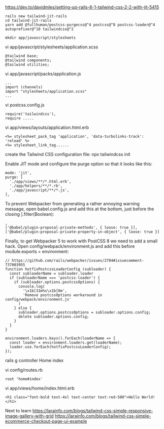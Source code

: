 https://dev.to/davidmles/setting-up-rails-6-1-tailwind-css-2-2-with-jit-5415

```
rails new tailwind-jit-rails
cd tailwind-jit-rails
yarn add @fullhuman/postcss-purgecss@^4 postcss@^8 postcss-loader@^4 autoprefixer@^10 tailwindcss@^2

mkdir app/javascript/stylesheets
```
vi app/javascript/stylesheets/application.scss

```
@tailwind base;
@tailwind components;
@tailwind utilities;
```

vi app/javascript/packs/application.js

```
...
import (channels)
import "stylesheets/application.scss"
...
```

vi postcss.config.js
```
require('tailwindcss'),
require .....
```
vi app/views/layouts/application.html.erb

```
<%= stylesheet_pack_tag 'application', 'data-turbolinks-track': 'reload' %>
<%= stylesheet_link_tag......

```

create the Tailwind CSS configuration file:
npx tailwindcss init

Enable JIT mode and configure the purge option so that it looks like this:
```
mode: 'jit',
purge: [
  './app/views/**/*.html.erb',
  './app/helpers/**/*.rb',
  './app/javascript/**/*.js',
],
```

To prevent Webpacker from generating a rather annoying warning message, open babel.config.js and add this at the bottom, just before the closing ].filter(Boolean):
```
,
['@babel/plugin-proposal-private-methods', { loose: true }],
['@babel/plugin-proposal-private-property-in-object', { loose: true }]
```

Finally, to get Webpacker 5 to work with PostCSS 8 we need to add a small hack. Open config/webpack/environment.js and add this before module.exports = environment:
```
// https://github.com/rails/webpacker/issues/2784#issuecomment-737003955
function hotfixPostcssLoaderConfig (subloader) {
  const subloaderName = subloader.loader
  if (subloaderName === 'postcss-loader') {
    if (subloader.options.postcssOptions) {
      console.log(
        '\x1b[31m%s\x1b[0m',
        'Remove postcssOptions workaround in config/webpack/environment.js'
      )
    } else {
      subloader.options.postcssOptions = subloader.options.config;
      delete subloader.options.config;
    }
  }
}

environment.loaders.keys().forEach(loaderName => {
  const loader = environment.loaders.get(loaderName);
  loader.use.forEach(hotfixPostcssLoaderConfig);
});
```

rails g controller Home index

vi config/routes.rb
```
root 'home#index'
```

 vi app/views/home/index.html.erb 
```
<h1 class="font-bold text-4xl text-center text-red-500">Hello World!</h1>
```




Next to learn
https://larainfo.com/blogs/tailwind-css-simple-responsive-image-gallery-with-grid
https://larainfo.com/blogs/tailwind-css-simple-ecommerce-checkout-page-ui-example

